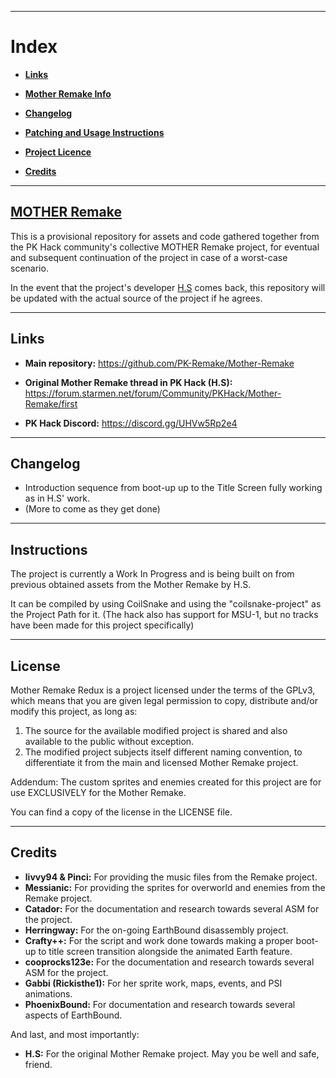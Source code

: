 -------------------

# **Index**

* [**Links**](#links)

* [**Mother Remake Info**](#mother-remake)

* [**Changelog**](#changelog)

* [**Patching and Usage Instructions**](#instructions)

* [**Project Licence**](#license)

* [**Credits**](#credits)

-------------------

## [MOTHER Remake](https://forum.starmen.net/forum/Community/PKHack/Mother-Remake/first)


This is a provisional repository for assets and code gathered together from the PK Hack community's collective MOTHER Remake project, for eventual and subsequent continuation of the project in case of a worst-case scenario.

In the event that the project's developer [H.S](https://forum.starmen.net/members/H-S/posts) comes back, this repository will be updated with the actual source of the project if he agrees.

-------------

## Links

* **Main repository:**
https://github.com/PK-Remake/Mother-Remake

* **Original Mother Remake thread in PK Hack (H.S):**
https://forum.starmen.net/forum/Community/PKHack/Mother-Remake/first

* **PK Hack Discord:**
https://discord.gg/UHVw5Rp2e4

----------------

## Changelog

* Introduction sequence from boot-up up to the Title Screen fully working as in H.S' work.
* (More to come as they get done)

-----------------

## Instructions

The project is currently a Work In Progress and is being built on from previous obtained assets from the Mother Remake by H.S.

It can be compiled by using CoilSnake and using the "coilsnake-project" as the Project Path for it. (The hack also has support for MSU-1, but no tracks have been made for this project specifically)

---------------

## License

Mother Remake Redux is a project licensed under the terms of the GPLv3, which means that you are given legal permission to copy, distribute and/or modify this project, as long as:

1) The source for the available modified project is shared and also available to the public without exception.
2) The modified project subjects itself different naming convention, to differentiate it from the main and licensed Mother Remake project.

Addendum: The custom sprites and enemies created for this project are for use EXCLUSIVELY for the Mother Remake.

You can find a copy of the license in the LICENSE file.

---------------

## Credits

* **livvy94 & Pinci:**	For providing the music files from the Remake project.
* **Messianic:**	For providing the sprites for overworld and enemies from the Remake project.
* **Catador:**	For the documentation and research towards several ASM for the project.
* **Herringway:**	For the on-going EarthBound disassembly project.
* **Crafty++:**	For the script and work done towards making a proper boot-up to title screen transition alongside the animated Earth feature.
* **cooprocks123e:**	For the documentation and research towards several ASM for the project.
* **Gabbi (Rickisthe1):**	For her sprite work, maps, events, and PSI animations.
* **PhoenixBound:**	For documentation and research towards several aspects of EarthBound.

And last, and most importantly:
* **H.S:**	For the original Mother Remake project. May you be well and safe, friend.


